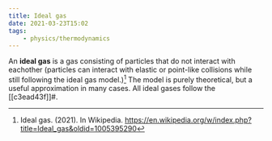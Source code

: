 ```yaml
---
title: Ideal gas
date: 2021-03-23T15:02
tags:
    - physics/thermodynamics
---
```


An **ideal gas** is a gas consisting of particles that do not interact with eachother (particles can interact with elastic or point-like collisions while still following the ideal gas model.)[^wiki] The model is purely theoretical, but a useful approximation in many cases. All ideal gases follow the [[c3ead43f]]#.

[^wiki]: Ideal gas. (2021). In Wikipedia. <https://en.wikipedia.org/w/index.php?title=Ideal_gas&oldid=1005395290>
